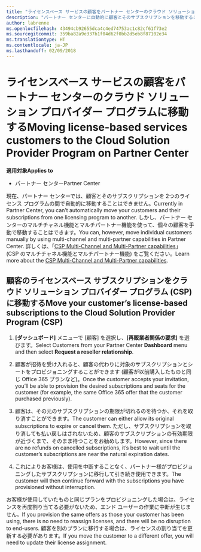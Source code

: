 ```yaml
---
title: "ライセンスベース サービスの顧客をパートナー センターのクラウド ソリューション プロバイダー プログラムに移動する | パートナー センター"
description: "パートナー センターに自動的に顧客とそのサブスクリプションを移動することはできませんが、手動で移動することができます。"
author: labrenne
ms.openlocfilehash: 43494cb92655dca4c4ed74753ac1c82cf61f73e2
ms.sourcegitcommit: 359ba82a9e337b1f04d62f0bb2d5eb8f87102e34
ms.translationtype: HT
ms.contentlocale: ja-JP
ms.lasthandoff: 02/09/2018
---
```

# <a name="moving-license-based-services-customers-to-the-cloud-solution-provider-program-on-partner-center"></a><span data-ttu-id="4d311-103">ライセンスベース サービスの顧客をパートナー センターのクラウド ソリューション プロバイダー プログラムに移動する</span><span class="sxs-lookup"><span data-stu-id="4d311-103">Moving license-based services customers to the Cloud Solution Provider Program on Partner Center</span></span>

**<span data-ttu-id="4d311-104">適用対象</span><span class="sxs-lookup"><span data-stu-id="4d311-104">Applies to</span></span>**

-  <span data-ttu-id="4d311-105">パートナー センター</span><span class="sxs-lookup"><span data-stu-id="4d311-105">Partner Center</span></span>

<span data-ttu-id="4d311-106">現在、パートナー センターでは、顧客とそのサブスクリプションを 2つのライセンス プログラムの間で自動的に移動することはできません。</span><span class="sxs-lookup"><span data-stu-id="4d311-106">Currently in Partner Center, you can’t automatically move your customers and their subscriptions from one licensing program to another.</span></span> <span data-ttu-id="4d311-107">しかし、パートナー センターのマルチチャネル機能とマルチパートナー機能を使って、個々の顧客を手動で移動することはできます。</span><span class="sxs-lookup"><span data-stu-id="4d311-107">You can, however, move individual customers manually by using multi-channel and multi-partner capabilities in Partner Center.</span></span> <span data-ttu-id="4d311-108">詳しくは、「[CSP Multi-Channel and Multi-Partner capabilities](https://microsoft.sharepoint.com/sites/infopedia/pages/layouts/KCDoc.aspx?k=G03KC-1-5871)」 (CSP のマルチチャネル機能とマルチパートナー機能) をご覧ください。</span><span class="sxs-lookup"><span data-stu-id="4d311-108">Learn more about the [CSP Multi-Channel and Multi-Partner capabilities](https://microsoft.sharepoint.com/sites/infopedia/pages/layouts/KCDoc.aspx?k=G03KC-1-5871).</span></span> 

## <a name="move-your-customers-license-based-subscriptions-to-the-cloud-solution-provider-program-csp"></a><span data-ttu-id="4d311-109">顧客のライセンスベース サブスクリプションをクラウド ソリューション プロバイダー プログラム (CSP) に移動する</span><span class="sxs-lookup"><span data-stu-id="4d311-109">Move your customer’s license-based subscriptions to the Cloud Solution Provider Program (CSP)</span></span>

1. <span data-ttu-id="4d311-110">**[ダッシュボード]** メニューで [顧客] を選択し、**[再販業者関係の要求]** を選びます。</span><span class="sxs-lookup"><span data-stu-id="4d311-110">Select Customers from your Partner Center **Dashboard** menu and then select **Request a reseller relationship**.</span></span>

2. <span data-ttu-id="4d311-111">顧客が招待を受け入れると、顧客の代わりに対象のサブスクリプションとシートをプロビジョニングすることができます (顧客が以前購入したものと同じ Office 365 プランなど)。</span><span class="sxs-lookup"><span data-stu-id="4d311-111">Once the customer accepts your invitation, you’ll be able to  provision the desired subscriptions and seats for the customer (for example, the same Office 365 offer that the customer purchased previously).</span></span> 

3. <span data-ttu-id="4d311-112">顧客は、その元のサブスクリプションの期限が切れるのを待つか、それを取り消すことができます。</span><span class="sxs-lookup"><span data-stu-id="4d311-112">The customer can either allow its original subscriptions to expire or cancel them.</span></span> <span data-ttu-id="4d311-113">ただし、サブスクリプションを取り消しても払い戻しはされないため、顧客のサブスクリプションの有効期限が近づくまで、そのまま待つことをお勧めします。</span><span class="sxs-lookup"><span data-stu-id="4d311-113">However, since there are no refunds on cancelled subscriptions, it’s best to wait until the customer’s subscriptions are near the natural expiration dates.</span></span>

4. <span data-ttu-id="4d311-114">これによりお客様は、使用を中断することなく、パートナー様がプロビジョニングしたサブスクリプションに移行して引き続き使用できます。</span><span class="sxs-lookup"><span data-stu-id="4d311-114">The customer will then continue forward with the subscriptions you have provisioned without interruption.</span></span>

<span data-ttu-id="4d311-115">お客様が使用していたものと同じプランをプロビジョニングした場合は、ライセンスを再度割り当てる必要がないため、エンド ユーザーの作業に中断が生じません。</span><span class="sxs-lookup"><span data-stu-id="4d311-115">If you provision the same offers as those your customer has been using, there is no need to reassign licenses, and there will be no disruption to end-users.</span></span> <span data-ttu-id="4d311-116">顧客を別のプランに移行する場合は、ライセンスの割り当てを更新する必要があります。</span><span class="sxs-lookup"><span data-stu-id="4d311-116">If you move the customer to a different offer, you will need to update their license assignment.</span></span>

